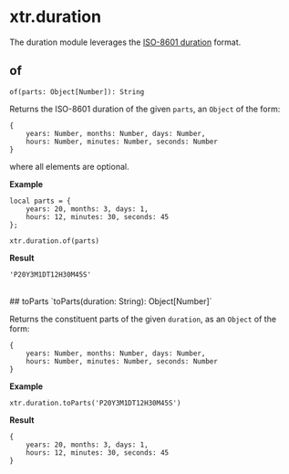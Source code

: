 # xtr.duration

The duration module leverages the [ISO-8601 duration](https://en.wikipedia.org/wiki/ISO_8601#Durations) format.

## of
`of(parts: Object[Number]): String`

Returns the ISO-8601 duration of the given `parts`, an `Object` of the form:

```
{
    years: Number, months: Number, days: Number,
    hours: Number, minutes: Number, seconds: Number
}
```

where all elements are optional.

**Example**
```
local parts = {
    years: 20, months: 3, days: 1,
    hours: 12, minutes: 30, seconds: 45
};

xtr.duration.of(parts)
```
**Result**
```
'P20Y3M1DT12H30M45S'
```

<br/>
## toParts
`toParts(duration: String): Object[Number]`

Returns the constituent parts of the given `duration`, as an `Object` of the form:

```
{
    years: Number, months: Number, days: Number,
    hours: Number, minutes: Number, seconds: Number
}
```

**Example**
```
xtr.duration.toParts('P20Y3M1DT12H30M45S')
```
**Result**
```
{
    years: 20, months: 3, days: 1,
    hours: 12, minutes: 30, seconds: 45
}
```
